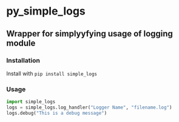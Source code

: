 # py_simple_logs  
## Wrapper for simplyyfying usage of logging module

### Installation  
Install with ```pip install simple_logs```  

### Usage  
```python  
import simple_logs  
logs = simple_logs.log_handler("Logger Name", "filename.log")  
logs.debug("This is a debug message")  
```